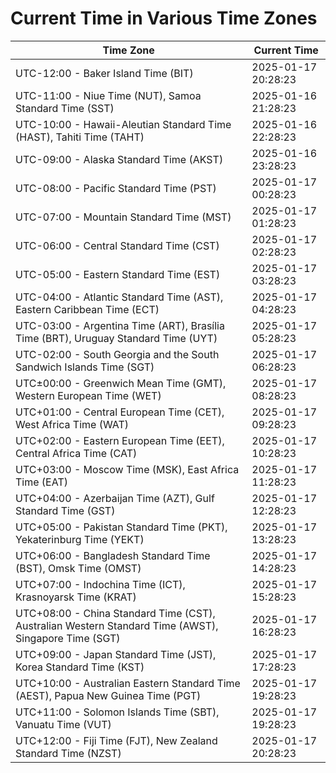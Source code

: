 # Current Time in Various Time Zones

| Time Zone | Current Time |
|-----------|--------------|
| UTC-12:00 - Baker Island Time (BIT) | 2025-01-17 20:28:23 |
| UTC-11:00 - Niue Time (NUT), Samoa Standard Time (SST) | 2025-01-16 21:28:23 |
| UTC-10:00 - Hawaii-Aleutian Standard Time (HAST), Tahiti Time (TAHT) | 2025-01-16 22:28:23 |
| UTC-09:00 - Alaska Standard Time (AKST) | 2025-01-16 23:28:23 |
| UTC-08:00 - Pacific Standard Time (PST) | 2025-01-17 00:28:23 |
| UTC-07:00 - Mountain Standard Time (MST) | 2025-01-17 01:28:23 |
| UTC-06:00 - Central Standard Time (CST) | 2025-01-17 02:28:23 |
| UTC-05:00 - Eastern Standard Time (EST) | 2025-01-17 03:28:23 |
| UTC-04:00 - Atlantic Standard Time (AST), Eastern Caribbean Time (ECT) | 2025-01-17 04:28:23 |
| UTC-03:00 - Argentina Time (ART), Brasília Time (BRT), Uruguay Standard Time (UYT) | 2025-01-17 05:28:23 |
| UTC-02:00 - South Georgia and the South Sandwich Islands Time (SGT) | 2025-01-17 06:28:23 |
| UTC±00:00 - Greenwich Mean Time (GMT), Western European Time (WET) | 2025-01-17 08:28:23 |
| UTC+01:00 - Central European Time (CET), West Africa Time (WAT) | 2025-01-17 09:28:23 |
| UTC+02:00 - Eastern European Time (EET), Central Africa Time (CAT) | 2025-01-17 10:28:23 |
| UTC+03:00 - Moscow Time (MSK), East Africa Time (EAT) | 2025-01-17 11:28:23 |
| UTC+04:00 - Azerbaijan Time (AZT), Gulf Standard Time (GST) | 2025-01-17 12:28:23 |
| UTC+05:00 - Pakistan Standard Time (PKT), Yekaterinburg Time (YEKT) | 2025-01-17 13:28:23 |
| UTC+06:00 - Bangladesh Standard Time (BST), Omsk Time (OMST) | 2025-01-17 14:28:23 |
| UTC+07:00 - Indochina Time (ICT), Krasnoyarsk Time (KRAT) | 2025-01-17 15:28:23 |
| UTC+08:00 - China Standard Time (CST), Australian Western Standard Time (AWST), Singapore Time (SGT) | 2025-01-17 16:28:23 |
| UTC+09:00 - Japan Standard Time (JST), Korea Standard Time (KST) | 2025-01-17 17:28:23 |
| UTC+10:00 - Australian Eastern Standard Time (AEST), Papua New Guinea Time (PGT) | 2025-01-17 19:28:23 |
| UTC+11:00 - Solomon Islands Time (SBT), Vanuatu Time (VUT) | 2025-01-17 19:28:23 |
| UTC+12:00 - Fiji Time (FJT), New Zealand Standard Time (NZST) | 2025-01-17 20:28:23 |
